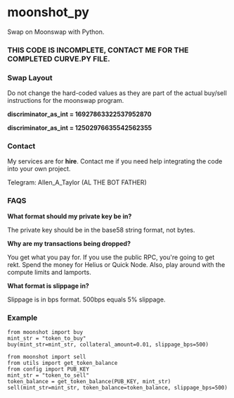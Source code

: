 # moonshot_py
Swap on Moonswap with Python. 

### THIS CODE IS INCOMPLETE, CONTACT ME FOR THE COMPLETED CURVE.PY FILE. 

### Swap Layout

Do not change the hard-coded values as they are part of the actual buy/sell instructions for the moonswap program. 

**discriminator_as_int = 16927863322537952870**

**discriminator_as_int = 12502976635542562355**

### Contact

My services are for **hire**. Contact me if you need help integrating the code into your own project. 

Telegram: Allen_A_Taylor (AL THE BOT FATHER)

### FAQS

**What format should my private key be in?** 

The private key should be in the base58 string format, not bytes. 

**Why are my transactions being dropped?** 

You get what you pay for. If you use the public RPC, you're going to get rekt. Spend the money for Helius or Quick Node. Also, play around with the compute limits and lamports.

**What format is slippage in?** 

Slippage is in bps format. 500bps equals 5% slippage. 

### Example

```
from moonshot import buy
mint_str = "token_to_buy"
buy(mint_str=mint_str, collateral_amount=0.01, slippage_bps=500)

```
```
from moonshot import sell
from utils import get_token_balance
from config import PUB_KEY
mint_str = "token_to_sell"
token_balance = get_token_balance(PUB_KEY, mint_str)
sell(mint_str=mint_str, token_balance=token_balance, slippage_bps=500)

```

